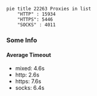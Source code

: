 
```mermaid
pie title 22263 Proxies in list
    "HTTP" : 15934
    "HTTPS": 5446
    "SOCKS" : 4011
```

### Some Info
#### Average Timeout

- mixed: 4.6s
- http: 2.6s
- https: 7.6s
- socks: 6.4s